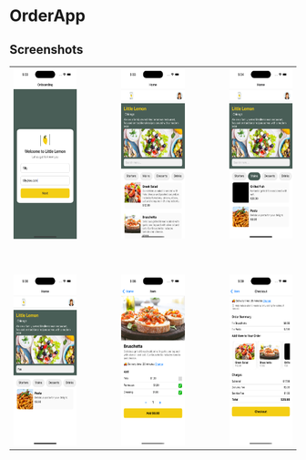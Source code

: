 # OrderApp

## Screenshots

<table>
  <tr>
    <td><img src="https://github.com/shrithika22/OrderApp/blob/branch1/assets/Screenshots/Onboarding.png" height="300"></td>
    <td width="50"></td> <!-- Spacer cell -->
    <td><img src="https://github.com/shrithika22/OrderApp/blob/branch1/assets/Screenshots/Home.png" height="300"></td>
    <td width="50"></td> <!-- Spacer cell -->
    <td><img src="https://github.com/shrithika22/OrderApp/blob/branch1/assets/Screenshots/Filter.png" height="300"></td>
  </tr>
  <td height="50"></td> <!-- Spacer cell -->
  <tr>
    <td><img src="https://github.com/shrithika22/OrderApp/blob/branch1/assets/Screenshots/Search.png" height="300"></td>
    <td width="50"></td> <!-- Spacer cell -->
    <td><img src="https://github.com/shrithika22/OrderApp/blob/branch1/assets/Screenshots/Item.png" height="300"></td>
    <td width="50"></td> <!-- Spacer cell -->
    <td><img src="https://github.com/shrithika22/OrderApp/blob/branch1/assets/Screenshots/Checkout.png" height="300"></td>
  </tr>
</table>